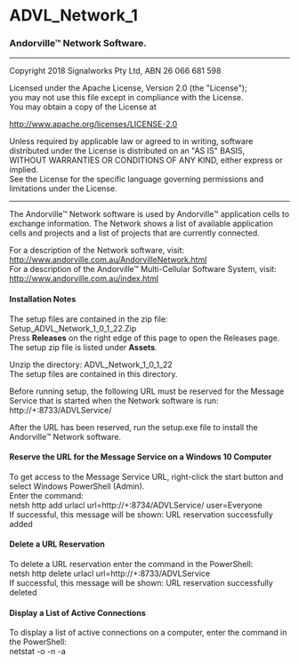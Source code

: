 # ADVL_Network_1
### Andorville™ Network Software.



- - -
Copyright 2018 Signalworks Pty Ltd, ABN 26 066 681 598

Licensed under the Apache License, Version 2.0 (the "License");  
you may not use this file except in compliance with the License.  
You may obtain a copy of the License at

http://www.apache.org/licenses/LICENSE-2.0

Unless required by applicable law or agreed to in writing, software  
distributed under the License is distributed on an "AS IS" BASIS,  
WITHOUT WARRANTIES OR CONDITIONS OF ANY KIND, either express or implied.  
See the License for the specific language governing permissions and  
limitations under the License.



- - -


The Andorville™ Network software is used by Andorville™ application cells to exchange information. The Network shows a list of available application cells and projects and a list of projects that are currently connected.

For a description of the Network software, visit: http://www.andorville.com.au/AndorvilleNetwork.html  
For a description of the Andorville™ Multi-Cellular Software System, visit: http://www.andorville.com.au/index.html

#### Installation Notes

The setup files are contained in the zip file: Setup_ADVL_Network_1_0_1_22.Zip  
Press **Releases** on the right edge of this page to open the Releases page.  
The setup zip file is listed under **Assets**.

Unzip the directory: ADVL_Network_1_0_1_22  
The setup files are contained in this directory.  

Before running setup, the following URL must be reserved for the Message Service that is started when the Network software is run:  http://+:8733/ADVLService/

After the URL has been reserved, run the setup.exe file to install the Andorville™ Network software.

#### Reserve the URL for the Message Service on a Windows 10 Computer
To get access to the Message Service URL, right-click the start button and select Windows PowerShell (Admin).  
Enter the command:  
netsh http add urlacl url=http://+:8734/ADVLService/ user=Everyone  
If successful, this message will be shown: URL reservation successfully added

#### Delete a URL Reservation
To delete a URL reservation enter the command in the PowerShell:  
netsh http delete urlacl url=http://+:8733/ADVLService  
If successful, this message will be shown: URL reservation successfully deleted

#### Display a List of Active Connections
To display a list of active connections on a computer, enter the command in the PowerShell:  
netstat -o -n -a




